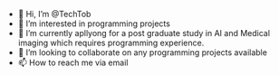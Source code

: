 - 👋 Hi, I’m @TechTob
- 👀 I’m interested in programming projects 
- 🌱 I’m currently apllyong for a post graduate study in AI and Medical imaging which requires programming experience.
- 💞️ I’m looking to collaborate on any programming projects available
- 📫 How to reach me via email

<!---
TechTob/TechTob is a ✨ special ✨ repository because its `README.md` (this file) appears on your GitHub profile.
You can click the Preview link to take a look at your changes.
--->
